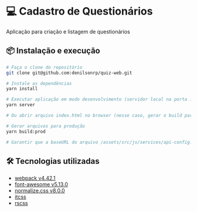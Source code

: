 # 💻 Cadastro de Questionários

Aplicação para criação e listagem de questionários

## 📦 Instalação e execução

```bash
# Faça o clone do repositório
git clone git@github.com:denilsonrp/quiz-web.git
```

```bash
# Instale as dependências
yarn install
```

```bash
# Executar aplicação em modo desenvolvimento (servidor local na porta :9000)
yarn server

# Ou abrir arquivo index.html no browser (nesse caso, gerar o build para produção)
```

```bash
# Gerar arquivos para produção
yarn build:prod
```

```bash
# Garantir que a baseURL do arquivo /assets/src/js/services/api-config.js esteja apontando corretamente para a API. Por padrão a porta usada para acessar a API é a :3001
```

## 🛠️ Tecnologias utilizadas

- [webpack v4.42.1](https://webpack.js.org/)
- [font-awesome v5.13.0](https://fontawesome.com/v5.13.0/icons/)
- [normalize.css v8.0.0](https://necolas.github.io/normalize.css/8.0.0/normalize.css)
- [itcss](https://willianjusten.com.br/organizando-seu-css-com-itcss/)
- [rscss](https://willianjusten.com.br/falando-sobre-rscss/)
